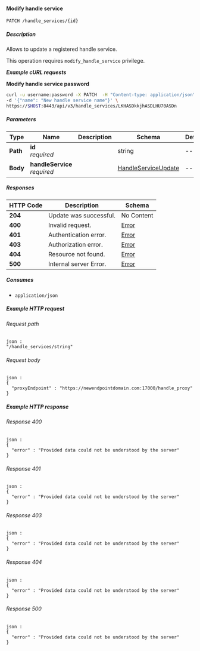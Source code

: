 
<a name="modify_handle_service"></a>
#### Modify handle service
```
PATCH /handle_services/{id}
```


##### Description
Allows to update a registered handle service.

This operation requires `modify_handle_service` privilege.

***Example cURL requests***

**Modify handle service password**
```bash
curl -u username:password -X PATCH  -H "Content-type: application/json" \
-d '{"name": "New handle service name"}' \
https://$HOST:8443/api/v3/handle_services/LKHASDkkjhASDLHU70ASDn
```


##### Parameters

|Type|Name|Description|Schema|Default|
|---|---|---|---|---|
|**Path**|**id**  <br>*required*||string|--|
|**Body**|**handleService**  <br>*required*||[HandleServiceUpdate](../definitions/HandleServiceUpdate.md#handleserviceupdate)|--|


##### Responses

|HTTP Code|Description|Schema|
|---|---|---|
|**204**|Update was successful.|No Content|
|**400**|Invalid request.|[Error](../definitions/Error.md#error)|
|**401**|Authentication error.|[Error](../definitions/Error.md#error)|
|**403**|Authorization error.|[Error](../definitions/Error.md#error)|
|**404**|Resource not found.|[Error](../definitions/Error.md#error)|
|**500**|Internal server Error.|[Error](../definitions/Error.md#error)|


##### Consumes

* `application/json`


##### Example HTTP request

###### Request path
```
json :
"/handle_services/string"
```


###### Request body
```
json :
{
  "proxyEndpoint" : "https://newendpointdomain.com:17000/handle_proxy"
}
```


##### Example HTTP response

###### Response 400
```
json :
{
  "error" : "Provided data could not be understood by the server"
}
```


###### Response 401
```
json :
{
  "error" : "Provided data could not be understood by the server"
}
```


###### Response 403
```
json :
{
  "error" : "Provided data could not be understood by the server"
}
```


###### Response 404
```
json :
{
  "error" : "Provided data could not be understood by the server"
}
```


###### Response 500
```
json :
{
  "error" : "Provided data could not be understood by the server"
}
```



